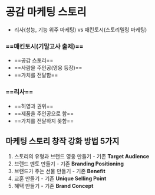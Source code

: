 # 공감 마케팅 스토리
- 리사(성능, 기능 위주 마케팅) vs 매킨토시(스토리텔링 마케팅)
### ==매킨토시(기말고사 출제)==
- ==공감 스토리==
- ==사람을 주인공(영웅 등장)==
- ==가치를 전달함==
### ==리사==
- ==허영과 권위==
- ==제품을 주인공으로 함==
- ==가치를 전달하지 못함==
## 마케팅 스토리 창작 강화 방법 5가지
1. 스토리의 유형과 브랜드 영웅 만들기 - 기존 **Target Audience**
2. 브랜드 멘토 만들기 - 기존 **Branding Positioning**
3. 브랜드가 주는 선물 만들기 - 기존 **Benefit**
4. 교훈 만들기 - 기존 **Unique Selling Point**
5. 혜택 만들기 - 기존 **Brand Concept**
